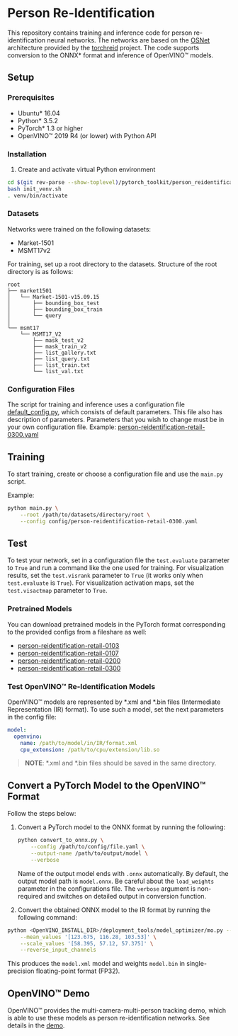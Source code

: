 # Person Re-Identification

This repository contains training and inference code for person re-identification
neural networks. The networks are based on the [OSNet](https://arxiv.org/abs/1905.00953)
architecture provided by the [torchreid](https://github.com/KaiyangZhou/deep-person-reid.git)
project. The code supports conversion to the ONNX\* format and inference of OpenVINO™ models.

## Setup

### Prerequisites

* Ubuntu\* 16.04
* Python\* 3.5.2
* PyTorch\* 1.3 or higher
* OpenVINO™ 2019 R4 (or lower) with Python API

### Installation

1. Create and activate virtual Python environment

```bash
cd $(git rev-parse --show-toplevel)/pytorch_toolkit/person_reidentification
bash init_venv.sh
. venv/bin/activate
```

### Datasets

Networks were trained on the following datasets:

* Market-1501
* MSMT17v2

For training, set up a root directory to the datasets.
Structure of the root directory is as follows:

```
root
├── market1501
│   └── Market-1501-v15.09.15
│       ├── bounding_box_test
│       ├── bounding_box_train
│       └── query
│
└── msmt17
    └── MSMT17_V2
        ├── mask_test_v2
        ├── mask_train_v2
        ├── list_gallery.txt
        ├── list_query.txt
        ├── list_train.txt
        └── list_val.txt
```

### Configuration Files

The script for training and inference uses a configuration file
[default_config.py](config/default_config.py), which consists of default parameters.
This file also has description of parameters.
Parameters that you wish to change must be in your own configuration file.
Example: [person-reidentification-retail-0300.yaml](config/person-reidentification-retail-0300.yaml)

## Training

To start training, create or choose a configuration file and use the `main.py` script.

Example:

```bash
python main.py \
    --root /path/to/datasets/directory/root \
    --config config/person-reidentification-retail-0300.yaml
```

## Test
To test your network, set in a configuration file the `test.evaluate` parameter to `True`
and run a command like the one used for training.
For visualization results, set the `test.visrank` parameter to `True` (it works only when
`test.evaluate` is `True`).
For visualization activation maps, set the `test.visactmap` parameter to `True`.

### Pretrained Models

You can download pretrained models in the PyTorch format corresponding to the provided configs from a fileshare as well:
- [person-reidentification-retail-0103](https://download.01.org/opencv/openvino_training_extensions/models/person_reidentification/person-reidentification-retail-0103.pt)
- [person-reidentification-retail-0107](https://download.01.org/opencv/openvino_training_extensions/models/person_reidentification/person-reidentification-retail-0107.pt)
- [person-reidentification-retail-0200](https://download.01.org/opencv/openvino_training_extensions/models/person_reidentification/person-reidentification-retail-0200.pt)
- [person-reidentification-retail-0300](https://download.01.org/opencv/openvino_training_extensions/models/person_reidentification/person-reidentification-retail-0300.pt)


### Test OpenVINO™ Re-Identification Models

OpenVINO™ models are represented by \*.xml and \*.bin files (Intermediate Representation (IR) format).
To use such a model, set the next parameters in the config file:

```yaml
model:
  openvino:
    name: /path/to/model/in/IR/format.xml
    cpu_extension: /path/to/cpu/extension/lib.so
```

> **NOTE**: \*.xml and \*.bin files should be saved in the same directory.


## Convert a PyTorch Model to the OpenVINO™ Format

Follow the steps below:

1. Convert a PyTorch model to the ONNX format by running the following:

    ```bash
    python convert_to_onnx.py \
        --config /path/to/config/file.yaml \
        --output-name /path/to/output/model \
        --verbose
    ```

    Name of the output model ends with `.onnx` automatically.
    By default, the output model path is `model.onnx`. Be careful about the `load_weights` parameter
     in the configurations file. The `verbose` argument is non-required and
    switches on detailed output in conversion function.

2. Convert the obtained ONNX model to the IR format by running the following command:

```bash
python <OpenVINO_INSTALL_DIR>/deployment_tools/model_optimizer/mo.py --input_model model.onnx  \
    --mean_values '[123.675, 116.28, 103.53]' \
    --scale_values '[58.395, 57.12, 57.375]' \
    --reverse_input_channels
```

This produces the `model.xml` model and weights `model.bin` in single-precision floating-point format (FP32).

## OpenVINO™ Demo

OpenVINO™ provides the multi-camera-multi-person tracking demo, which is able to use these models as person re-identification networks. See details in the [demo](https://github.com/opencv/open_model_zoo/tree/develop/demos/python_demos/multi_camera_multi_person_tracking).
